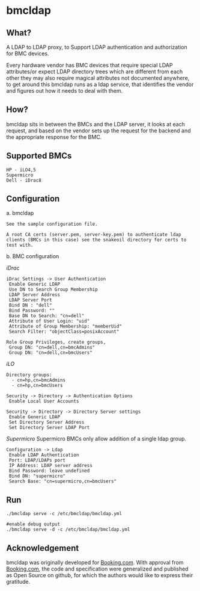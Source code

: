 bmcldap
=======

What?
----

A LDAP to LDAP proxy, to Support LDAP authentication and authorization for BMC devices.

Every hardware vendor has BMC devices that require special LDAP attributes/or expect LDAP directory trees which are different from each other they may also require magical attributes not documented anywhere, to get around this bmcldap
runs as a ldap service, that identifies the vendor and figures out how it needs to deal with them.

How?
----
bmcldap sits in between the BMCs and the LDAP server, it looks at each request, and based on the vendor sets up the request for the backend and the appropriate response for the BMC.

Supported BMCs
--------------
    HP - iLO4,5
    Supermicro
    Dell - iDrac8

Configuration
-------------
a. bmcldap

    See the sample configuration file.

    A root CA certs (server.pem, server-key.pem) to authenticate ldap clients (BMCs in this case) see the snakeoil directory for certs to test with.


b. BMC configuration

*iDrac*
```
iDrac Settings -> User Authentication
 Enable Generic LDAP
 Use DN to Search Group Membership
 LDAP Server Address
 LDAP Server Port
 Bind DN : "dell"
 Bind Password: ""
 Base DN to Search: "cn=dell"
 Attribute of User Login: "uid"
 Attribute of Group Membership: "memberUid"
 Search Filter: "objectClass=posixAccount"

Role Group Privileges, create groups,
 Group DN: "cn=dell,cn=bmcAdmins"
 Group DN: "cn=dell,cn=bmcUsers"
```

*iLO*
```
Directory groups:
  - cn=hp,cn=bmcAdmins
  - cn=hp,cn=bmcUsers

Security -> Directory -> Authentication Options
 Enable Local User Accounts

Security -> Directory -> Directory Server settings
 Enable Generic LDAP
 Set Directory Server Address
 Set Directory Server LDAP Port
```

*Supermicro*
Supermicro BMCs only allow addition of a single ldap group.
```
Configuration -> Ldap
 Enable LDAP Authentication
 Port: LDAP/LDAPs port
 IP Address: LDAP server address
 Bind Password: leave undefined
 Bind DN: "supermicro"
 Search Base: "cn=supermicro,cn=bmcUsers"
```

Run
---

```
./bmcldap serve -c /etc/bmcldap/bmcldap.yml

#enable debug output
./bmcldap serve -d -c /etc/bmcldap/bmcldap.yml
```
Acknowledgement
---------------
bmcldap was originally developed for [Booking.com](http://www.booking.com).
With approval from [Booking.com](http://www.booking.com), the code and
specification were generalized and published as Open Source on github, for
which the authors would like to express their gratitude.
